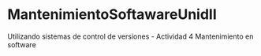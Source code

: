 # MantenimientoSoftawareUnidII
Utilizando sistemas de control de versiones - Actividad 4 Mantenimiento en software
